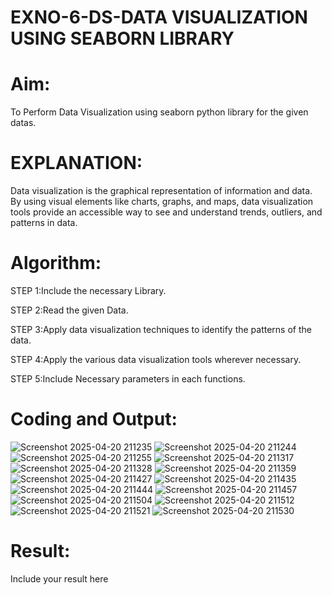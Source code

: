 # EXNO-6-DS-DATA VISUALIZATION USING SEABORN LIBRARY

# Aim:
  To Perform Data Visualization using seaborn python library for the given datas.

# EXPLANATION:
Data visualization is the graphical representation of information and data. By using visual elements like charts, graphs, and maps, data visualization tools provide an accessible way to see and understand trends, outliers, and patterns in data.

# Algorithm:
STEP 1:Include the necessary Library.

STEP 2:Read the given Data.

STEP 3:Apply data visualization techniques to identify the patterns of the data.

STEP 4:Apply the various data visualization tools wherever necessary.

STEP 5:Include Necessary parameters in each functions.

# Coding and Output:
![Screenshot 2025-04-20 211235](https://github.com/user-attachments/assets/5436fcf1-7039-420f-85da-836de69e985a)
![Screenshot 2025-04-20 211244](https://github.com/user-attachments/assets/b55d0b20-fce3-4d45-9b8e-be4275bf4ee4)
![Screenshot 2025-04-20 211255](https://github.com/user-attachments/assets/993eb058-c227-4144-90ef-8539a28cefeb)
![Screenshot 2025-04-20 211317](https://github.com/user-attachments/assets/fa79e7a8-7552-4e05-a9d0-b3dca661ae98)
![Screenshot 2025-04-20 211328](https://github.com/user-attachments/assets/f16f7a50-89d3-4bc1-a714-cb7dcf5f6d88)
![Screenshot 2025-04-20 211359](https://github.com/user-attachments/assets/477f98fe-b197-4b58-89e7-3b16bffe17a3)
![Screenshot 2025-04-20 211427](https://github.com/user-attachments/assets/fe30059c-c429-433d-916c-c660e15284ed)
![Screenshot 2025-04-20 211435](https://github.com/user-attachments/assets/26b8dcf7-a689-4e1e-8326-078c37098bfe)
![Screenshot 2025-04-20 211444](https://github.com/user-attachments/assets/2520b781-5cf4-4607-8c95-e85eaf1c51e2)
![Screenshot 2025-04-20 211457](https://github.com/user-attachments/assets/a2ff060b-2c8f-4972-918b-69550b5596c2)
![Screenshot 2025-04-20 211504](https://github.com/user-attachments/assets/89131383-5755-429d-812e-cf2e6879174a)
![Screenshot 2025-04-20 211512](https://github.com/user-attachments/assets/421ab41f-7325-404f-86b6-755fca4af668)
![Screenshot 2025-04-20 211521](https://github.com/user-attachments/assets/b283f3d5-fab6-4da5-b654-d63c24dcbceb)
![Screenshot 2025-04-20 211530](https://github.com/user-attachments/assets/efd93e39-ed4f-4f0a-a8fa-361898c47068)



# Result:
 Include your result here
